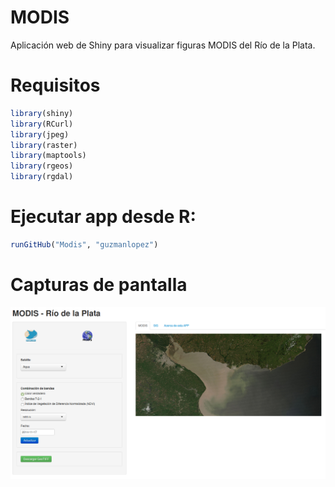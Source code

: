 MODIS
===

Aplicación web de Shiny para visualizar figuras MODIS del Río de la Plata.

Requisitos
===

```R
library(shiny)
library(RCurl)
library(jpeg)
library(raster)
library(maptools)
library(rgeos)
library(rgdal)
```

Ejecutar app desde R: 
===

```R
runGitHub("Modis", "guzmanlopez")
```

Capturas de pantalla
===

![Image](https://raw.githubusercontent.com/guzmanlopez/Modis/master/Figuras/captura-de-pantalla.png)
